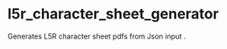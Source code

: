 l5r_character_sheet_generator
=============================

Generates L5R character sheet pdfs from Json input
.